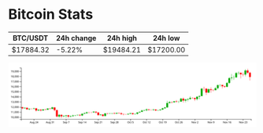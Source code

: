 # Bitcoin Stats

BTC/USDT|24h change|24h high|24h low|
|---|---|---|---|
|$17884.32|-5.22%|$19484.21|$17200.00|

<img src="./chart.svg">
